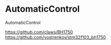 # AutomaticControl
AutomaticControl

https://github.com/claws/BH1750
https://github.com/vostrenkov/stm32f103_bh1750